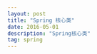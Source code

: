 ```yaml
---
layout: post
title: "Spring 核心类"
date: 2016-05-01
description: "Spring核心类"
tag: spring 
---   
```



